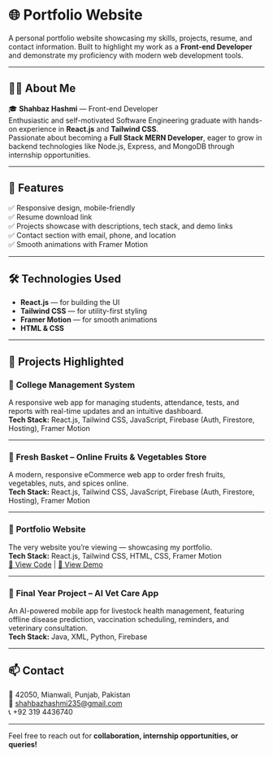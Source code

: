 # 🌐 Portfolio Website

A personal portfolio website showcasing my skills, projects, resume, and contact information. Built to highlight my work as a **Front-end Developer** and demonstrate my proficiency with modern web development tools.

---

## 🧑‍💻 About Me

🎓 **Shahbaz Hashmi** — Front-end Developer  
Enthusiastic and self-motivated Software Engineering graduate with hands-on experience in **React.js** and **Tailwind CSS**.  
Passionate about becoming a **Full Stack MERN Developer**, eager to grow in backend technologies like Node.js, Express, and MongoDB through internship opportunities.

---

## 🚀 Features

✅ Responsive design, mobile-friendly  
✅ Resume download link  
✅ Projects showcase with descriptions, tech stack, and demo links  
✅ Contact section with email, phone, and location  
✅ Smooth animations with Framer Motion  

---

## 🛠️ Technologies Used

- **React.js** — for building the UI  
- **Tailwind CSS** — for utility-first styling  
- **Framer Motion** — for smooth animations  
- **HTML & CSS**

---

## 📂 Projects Highlighted

### 📌 **College Management System**
A responsive web app for managing students, attendance, tests, and reports with real-time updates and an intuitive dashboard.  
**Tech Stack:** React.js, Tailwind CSS, JavaScript, Firebase (Auth, Firestore, Hosting), Framer Motion  

---

### 📌 **Fresh Basket – Online Fruits & Vegetables Store**
A modern, responsive eCommerce web app to order fresh fruits, vegetables, nuts, and spices online.  
**Tech Stack:** React.js, Tailwind CSS, JavaScript, Firebase (Auth, Firestore, Hosting), Framer Motion  

---

### 📌 **Portfolio Website**
The very website you’re viewing — showcasing my portfolio.  
**Tech Stack:** React.js, Tailwind CSS, HTML, CSS, Framer Motion  
[🔗 View Code]() | [🔗 View Demo]()

---

### 📌 **Final Year Project – AI Vet Care App**
An AI-powered mobile app for livestock health management, featuring offline disease prediction, vaccination scheduling, reminders, and veterinary consultation.  
**Tech Stack:** Java, XML, Python, Firebase  

---

## 📫 Contact

📍 42050, Mianwali, Punjab, Pakistan  
📧 shahbazhashmi235@gmail.com  
📞 +92 319 4436740  

---

Feel free to reach out for **collaboration, internship opportunities, or queries!**

